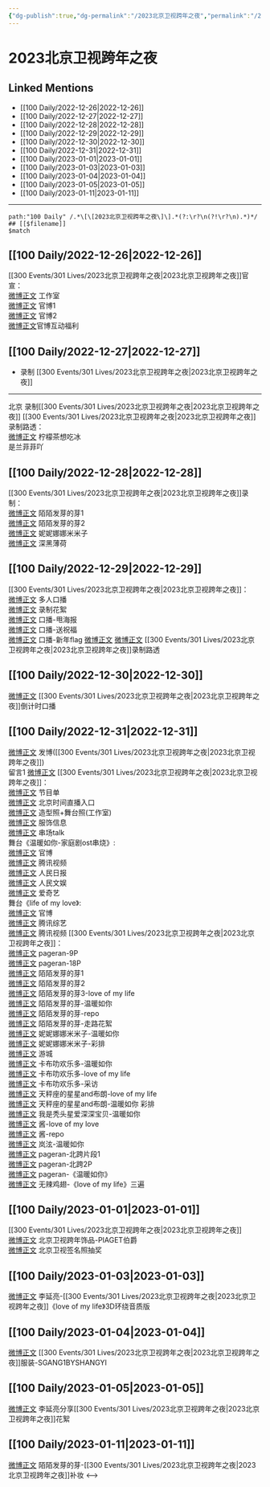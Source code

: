 ```yaml
---
{"dg-publish":true,"dg-permalink":"/2023北京卫视跨年之夜","permalink":"/2023北京卫视跨年之夜/","title":"2023北京卫视跨年之夜","created":"2022-12-30T17:23:56.000+08:00","updated":"2023-04-10T16:11:34.375+08:00"}
---
```


# 2023北京卫视跨年之夜

## Linked Mentions
- [[100 Daily/2022-12-26\|2022-12-26]]
- [[100 Daily/2022-12-27\|2022-12-27]]
- [[100 Daily/2022-12-28\|2022-12-28]]
- [[100 Daily/2022-12-29\|2022-12-29]]
- [[100 Daily/2022-12-30\|2022-12-30]]
- [[100 Daily/2022-12-31\|2022-12-31]]
- [[100 Daily/2023-01-01\|2023-01-01]]
- [[100 Daily/2023-01-03\|2023-01-03]]
- [[100 Daily/2023-01-04\|2023-01-04]]
- [[100 Daily/2023-01-05\|2023-01-05]]
- [[100 Daily/2023-01-11\|2023-01-11]]


---

```expander
path:"100 Daily" /.*\[\[2023北京卫视跨年之夜\]\].*(?:\r?\n(?!\r?\n).*)*/
## [[$filename]]
$match
```
## [[100 Daily/2022-12-26\|2022-12-26]]
[[300 Events/301 Lives/2023北京卫视跨年之夜\|2023北京卫视跨年之夜]]官宣：  
[微博正文](https://m.weibo.cn/7478855230/4850896871892220) 工作室  
[微博正文](https://m.weibo.cn/7727022228/4850895227461394) 官博1  
[微博正文](https://m.weibo.cn/7727022228/4850905528668382) 官博2  
[微博正文](https://m.weibo.cn/7727022228/4850878467016881)官博互动福利
## [[100 Daily/2022-12-27\|2022-12-27]]
  - 录制 [[300 Events/301 Lives/2023北京卫视跨年之夜\|2023北京卫视跨年之夜]]
---
北京 录制[[300 Events/301 Lives/2023北京卫视跨年之夜\|2023北京卫视跨年之夜]]
[[300 Events/301 Lives/2023北京卫视跨年之夜\|2023北京卫视跨年之夜]]录制路透：  
[微博正文](https://m.weibo.cn/1948102711/4851394760417015) 柠檬茶想吃冰  
[](https://m.weibo.cn/5904393359/4851385223087212) 是兰菲菲吖

## [[100 Daily/2022-12-28\|2022-12-28]]
[[300 Events/301 Lives/2023北京卫视跨年之夜\|2023北京卫视跨年之夜]]录制：  
[微博正文](https://m.weibo.cn/2284245305/4851600336358230) 陌陌发芽的芽1  
[微博正文](https://m.weibo.cn/2284245305/4851602709554948) 陌陌发芽的芽2  
[微博正文](https://m.weibo.cn/1848110183/4851663661703892) 妮妮娜娜米米子  
[微博正文](https://m.weibo.cn/1055729542/4851624428179306) 深黑薄荷
## [[100 Daily/2022-12-29\|2022-12-29]]
[[300 Events/301 Lives/2023北京卫视跨年之夜\|2023北京卫视跨年之夜]]：  
[微博正文](https://m.weibo.cn/7727022228/4851940419177227) 多人口播  
[微博正文](https://m.weibo.cn/7727022228/4852013261656470) 录制花絮  
[微博正文](https://m.weibo.cn/7727022228/4852015966197128) 口播-甩海报  
[微博正文](https://m.weibo.cn/2992050891/4852038271507191) 口播-送祝福  
[微博正文](https://m.weibo.cn/2992050891/4851649489672676) 口播-新年flag
[微博正文](https://m.weibo.cn/1644433224/4852052108783918) [微博正文](https://m.weibo.cn/2728025190/4852076611376898) [[300 Events/301 Lives/2023北京卫视跨年之夜\|2023北京卫视跨年之夜]]录制路透
## [[100 Daily/2022-12-30\|2022-12-30]]
[微博正文](https://m.weibo.cn/7727022228/4852458834894002) [[300 Events/301 Lives/2023北京卫视跨年之夜\|2023北京卫视跨年之夜]]倒计时口播
## [[100 Daily/2022-12-31\|2022-12-31]]
[微博正文](https://m.weibo.cn/1736988591/4852831208868538) 发博([[300 Events/301 Lives/2023北京卫视跨年之夜\|2023北京卫视跨年之夜]])  
留言1 [微博正文](https://m.weibo.cn/2803301701/4852842547129685)
[[300 Events/301 Lives/2023北京卫视跨年之夜\|2023北京卫视跨年之夜]]：  
[微博正文](https://m.weibo.cn/7727022228/4852677772576509) 节目单  
[微博正文](https://m.weibo.cn/2992050891/4852660337388109) 北京时间直播入口  
[微博正文](https://m.weibo.cn/7478855230/4852851954418324) 造型照+舞台照(工作室)  
[微博正文](https://m.weibo.cn/7710473200/4852927774590003) 服饰信息  
[微博正文](https://m.weibo.cn/6466290670/4852872707850287) 串场talk  
舞台《温暖如你-家庭剧ost串烧》:  
[微博正文](https://m.weibo.cn/7727022228/4852829209239724) 官博  
[微博正文](https://m.weibo.cn/2591595652/4852832946104323) 腾讯视频  
[微博正文](https://m.weibo.cn/2803301701/4852842547129685) 人民日报  
[微博正文](https://m.weibo.cn/7362512027/4852830890102997) 人民文娱  
[微博正文](https://m.weibo.cn/1731986465/4852837328619144) 爱奇艺  
舞台《life of my love》:  
[微博正文](https://m.weibo.cn/7727022228/4852830303158653) 官博  
[微博正文](https://m.weibo.cn/3758512144/4852836138224968) 腾讯综艺  
[微博正文](https://m.weibo.cn/2591595652/4852834724226389) 腾讯视频
[[300 Events/301 Lives/2023北京卫视跨年之夜\|2023北京卫视跨年之夜]]：  
[微博正文](https://m.weibo.cn/7633014126/4852737721765537) pageran-9P  
[微博正文](https://m.weibo.cn/7633014126/4852862645447612) pageran-18P  
[微博正文](https://m.weibo.cn/2284245305/4852839430228086) 陌陌发芽的芽1  
[微博正文](https://m.weibo.cn/2284245305/4852846849697421) 陌陌发芽的芽2  
[微博正文](https://m.weibo.cn/2284245305/4852861479696083) 陌陌发芽的芽3-love of my life  
[微博正文](https://m.weibo.cn/2284245305/4853032354843070) 陌陌发芽的芽-温暖如你  
[微博正文](https://m.weibo.cn/2284245305/4853136692615717) 陌陌发芽的芽-repo  
[微博正文](https://m.weibo.cn/2284245305/4853274676573966) 陌陌发芽的芽-走路花絮  
[微博正文](https://m.weibo.cn/1848110183/4852837726563768) 妮妮娜娜米米子-温暖如你  
[微博正文](https://m.weibo.cn/1848110183/4852860372389566) 妮妮娜娜米米子-彩排  
[微博正文](https://m.weibo.cn/1801743981/4852831717166072) 游城  
[微博正文](https://m.weibo.cn/5373127683/4852832681603359) 卡布叻欢乐多-温暖如你  
[微博正文](https://m.weibo.cn/5373127683/4852832896033904) 卡布叻欢乐多-love of my life  
[微博正文](https://m.weibo.cn/5373127683/4852836993078054) 卡布叻欢乐多-采访  
[微博正文](https://m.weibo.cn/1537023544/4852898489697924) 天秤座的星星and布朗-love of my life  
[微博正文](https://m.weibo.cn/1537023544/4852860360331229) 天秤座的星星and布朗-温暖如你 彩排  
[微博正文](https://m.weibo.cn/6548966637/4852856114385829) 我是秃头星爱深深宝贝-温暖如你  
[微博正文](https://m.weibo.cn/7109697641/4852840567152086) 酱-love of my love  
[微博正文](https://m.weibo.cn/7109697641/4852848048741758) 酱-repo  
[微博正文](https://m.weibo.cn/1427663435/4852834136756250) 岚泫-温暖如你  
[微博正文](https://m.weibo.cn/7633014126/4853107333273663) pageran-北跨片段1  
[微博正文](https://m.weibo.cn/7633014126/4853220230824951) pageran-北跨2P  
[微博正文](https://m.weibo.cn/7633014126/4853522451144947) pageran-《温暖如你》  
[微博正文](https://m.weibo.cn/7495641082/4853606018456709) 无辣鸡翅-《love of my life》三遍
## [[100 Daily/2023-01-01\|2023-01-01]]
[[300 Events/301 Lives/2023北京卫视跨年之夜\|2023北京卫视跨年之夜]]  
[微博正文](https://m.weibo.cn/2043491874/4853137053327738) 北京卫视跨年饰品-PIAGET伯爵  
[微博正文](https://m.weibo.cn/1779837945/4853090145277164) 北京卫视签名照抽奖
## [[100 Daily/2023-01-03\|2023-01-03]]
[微博正文](https://m.weibo.cn/5131929066/4853191198381761) 李延亮-[[300 Events/301 Lives/2023北京卫视跨年之夜\|2023北京卫视跨年之夜]]《love of my life》3D环绕音质版
## [[100 Daily/2023-01-04\|2023-01-04]]
[微博正文](https://m.weibo.cn/5374347499/4854197436287458) [[300 Events/301 Lives/2023北京卫视跨年之夜\|2023北京卫视跨年之夜]]服装-SGANG1BYSHANGYI
## [[100 Daily/2023-01-05\|2023-01-05]]
[微博正文](https://m.weibo.cn/5131929066/4854588107130926) 李延亮分享[[300 Events/301 Lives/2023北京卫视跨年之夜\|2023北京卫视跨年之夜]]花絮
## [[100 Daily/2023-01-11\|2023-01-11]]
[微博正文](https://m.weibo.cn/2284245305/4856811125475480) 陌陌发芽的芽-[[300 Events/301 Lives/2023北京卫视跨年之夜\|2023北京卫视跨年之夜]]补妆
<-->
